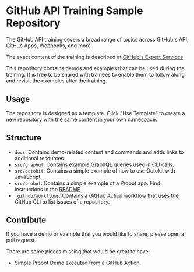 # GitHub API Training Sample Repository

The GitHub API training covers a broad range of topics across GitHub's API, GitHub Apps, Webhooks, and more.

The exact content of the training is described at [GitHub's Expert Services](https://github.com/services/api-training).

This repository contains demos and examples that can be used during the training. It is free to be shared with trainees to enable them to follow along and revisit the examples after the training.

## Usage

The repository is designed as a template. Click "Use Template" to create a new repository with the same content in your own namespace.

## Structure

- `docs`: Contains demo-related content and commands and adds links to additional resources.
- `src/graphql`: Contains example GraphQL queries used in CLI calls.
- `src/octokit`: Contains a simple example of how to use Octokit with JavaScript.
- `src/probot`: Contains a simple example of a Probot app. Find instructions in the [README](src/probot/example-app/README.md)
- `.github/workflows`: Contains a GitHub Action workflow that uses the GitHub CLI to list issues of a repository.

## Contribute

If you have a demo or example that you would like to share, please open a pull request. 

There are some pieces missing that would be great to have:

- Simple Probot Demo executed from a GitHub Action.
